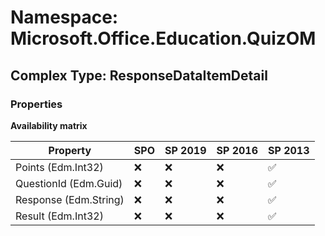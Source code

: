 # Namespace: Microsoft.Office.Education.QuizOM

## Complex Type: ResponseDataItemDetail

### Properties

**Availability matrix**

Property | SPO | SP 2019 | SP 2016 | SP 2013
----------|-----|---------|---------|--------
Points (Edm.Int32) | ❌ | ❌ | ❌ | ✅
QuestionId (Edm.Guid) | ❌ | ❌ | ❌ | ✅
Response (Edm.String) | ❌ | ❌ | ❌ | ✅
Result (Edm.Int32) | ❌ | ❌ | ❌ | ✅
